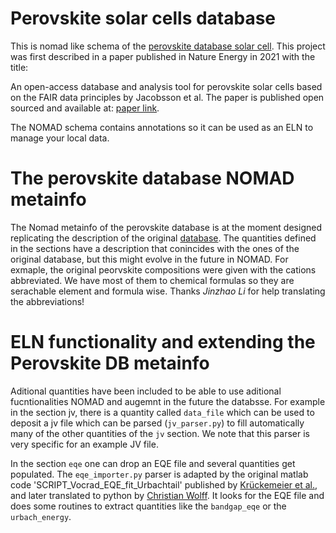 # Perovskite solar cells database

This is nomad like schema of the [perovskite database solar cell](https://www.perovskitedatabase.com/). This project was first described in a paper published in Nature Energy in 2021 with the title:

An open-access database and analysis tool for perovskite solar cells based on the FAIR data principles by Jacobsson et al.
The paper is published open sourced and available at: [paper link](https://www.nature.com/articles/s41560-021-00941-3).

The NOMAD schema contains annotations so it can be used as an ELN to manage your local data.

# The perovskite database NOMAD metainfo

The Nomad metainfo of the perovskite database is at the moment designed replicating the description of the original [database](https://www.perovskitedatabase.com/Resources). The quantities defined in the sections have a description that conincides with the ones of the original database, but this might evolve in the future in NOMAD. For exmaple, the original peorvskite compositions were given with the cations abbreviated. We have most of them to chemical formulas so they are serachable element and formula wise.
Thanks *Jinzhao Li* for help translating the abbreviations!

# ELN functionality and extending the Perovskite DB metainfo

Aditional quantities have been included to be able to use aditional fucntionalities NOMAD and augemnt in the future the databsse. For example in the section jv, there is a quantity called `data_file` which can be used to deposit a jv file which can be parsed (`jv_parser.py`) to fill automatically many of the other quantities of the `jv` section. We note that this parser is very specific for an example JV file.

In the section `eqe` one can drop an EQE file and several quantities get populated. The `eqe_importer.py` parser is adapted by the original matlab code 'SCRIPT_Vocrad_EQE_fit_Urbachtail' published by [Krückemeier et al.](https://doi.org/10.1002/aenm.201902573), and later translated to python by [Christian Wolff](https://github.com/chrmwo/VOC-loss-analysis). It looks for the EQE file and does some routines to extract quantities like the `bandgap_eqe` or the `urbach_energy`.


